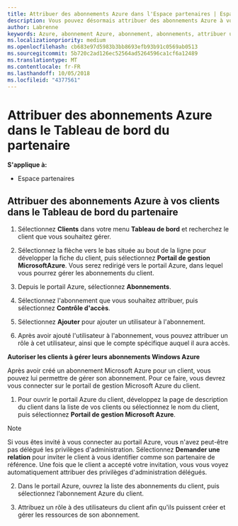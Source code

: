 ```yaml
---
title: Attribuer des abonnements Azure dans l'Espace partenaires | Espace partenaires
description: Vous pouvez désormais attribuer des abonnements Azure à vos clients dans l'Espace partenaires. Vous pouvez leur permettre de gérer leurs propres abonnements.
author: Labrenne
keywords: Azure, abonnement Azure, abonnement, abonnements, attribuer un abonnement, gérer un abonnement Azure
ms.localizationpriority: medium
ms.openlocfilehash: cb683e97d5983b3bb8693efb93b91c0569ab0513
ms.sourcegitcommit: 5b720c2ad126ec52564ad5264596ca1cf6a12489
ms.translationtype: MT
ms.contentlocale: fr-FR
ms.lasthandoff: 10/05/2018
ms.locfileid: "4377561"
---
```

# <a name="assign-azure-subscriptions-in-the-partner-dashboard"></a>Attribuer des abonnements Azure dans le Tableau de bord du partenaire

**S'applique à:**

-  Espace partenaires
 
## <a name="assign-azure-subcriptions-to-your-customers-in-the-partner-dashboard"></a>Attribuer des abonnements Azure à vos clients dans le Tableau de bord du partenaire

1. Sélectionnez **Clients** dans votre menu **Tableau de bord** et recherchez le client que vous souhaitez gérer.

2.  Sélectionnez la flèche vers le bas située au bout de la ligne pour développer la fiche du client, puis sélectionnez **Portail de gestion MicrosoftAzure**. Vous serez redirigé vers le portail Azure, dans lequel vous pourrez gérer les abonnements du client. 

4. Depuis le portail Azure, sélectionnez **Abonnements**.

5. Sélectionnez l'abonnement que vous souhaitez attribuer, puis sélectionnez **Contrôle d'accès**.

6. Sélectionnez **Ajouter** pour ajouter un utilisateur à l'abonnement. 

7. Après avoir ajouté l'utilisateur à l'abonnement, vous pouvez attribuer un rôle à cet utilisateur, ainsi que le compte spécifique auquel il aura accès. 

**Autoriser les clients à gérer leurs abonnements Windows Azure**

Après avoir créé un abonnement Microsoft Azure pour un client, vous pouvez lui permettre de gérer son abonnement. Pour ce faire, vous devrez vous connecter sur le portail de gestion Microsoft Azure du client. 

1.  Pour ouvrir le portail Azure du client, développez la page de description du client dans la liste de vos clients ou sélectionnez le nom du client, puis sélectionnez **Portail de gestion Microsoft Azure**.
    
> [!NOTE]  
> Si vous êtes invité à vous connecter au portail Azure, vous n'avez peut-être pas délégué les privilèges d'administration. Sélectionnez **Demander une relation** pour inviter le client à vous identifier comme son partenaire de référence. Une fois que le client a accepté votre invitation, vous vous voyez automatiquement attribuer des privilèges d'administration délégués. 

2.  Dans le portail Azure, ouvrez la liste des abonnements du client, puis sélectionnez l’abonnement Azure du client.

3.  Attribuez un rôle à des utilisateurs du client afin qu'ils puissent créer et gérer les ressources de son abonnement.


